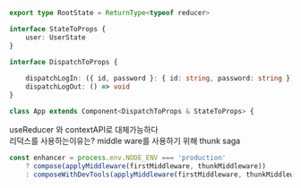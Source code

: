 ```ts
export type RootState = ReturnType<typeof reducer>
```

```ts
interface StateToProps {
    user: UserState
}

interface DispatchToProps {
    
    dispatchLogIn: ({ id, password }: { id: string, password: string }) => void,
    dispatchLogOut: () => void
}

class App extends Component<DispatchToProps & StateToProps> {
```

useReducer 와 contextAPI로 대체가능하다  
리덕스를 사용하는이유는? middle ware를 사용하기 위해 thunk saga

```ts
const enhancer = process.env.NODE_ENV === 'production'
    ? compose(applyMiddleware(firstMiddleware, thunkMiddleware))
    : composeWithDevTools(applyMiddleware(firstMiddleware, thunkMiddleware))
```
